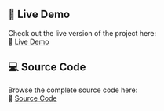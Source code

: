 ## 🚀 Live Demo

Check out the live version of the project here:  
🔗 [Live Demo](https://your-live-demo-link.com)

## 💻 Source Code

Browse the complete source code here:  
📂 [Source Code](https://github.com/your-username/your-repo)
